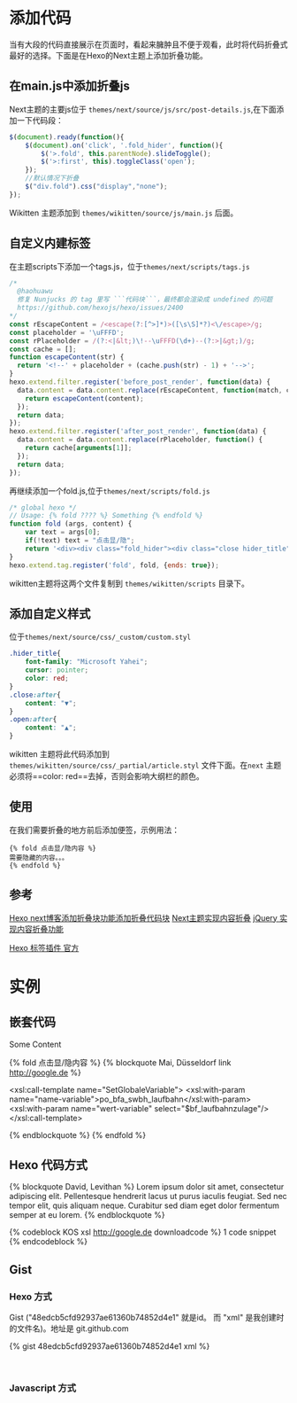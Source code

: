 


# 添加代码

当有大段的代码直接展示在页面时，看起来臃肿且不便于观看，此时将代码折叠式最好的选择。下面是在Hexo的Next主题上添加折叠功能。

<!-- more -->

## 在main.js中添加折叠js

Next主题的主要js位于 `themes/next/source/js/src/post-details.js`,在下面添加一下代码段：

```javascript
$(document).ready(function(){
    $(document).on('click', '.fold_hider', function(){
        $('>.fold', this.parentNode).slideToggle();
        $('>:first', this).toggleClass('open');
    });
    //默认情况下折叠
    $("div.fold").css("display","none");
});
```

Wikitten 主题添加到 `themes/wikitten/source/js/main.js` 后面。

## 自定义内建标签

在主题scripts下添加一个tags.js，位于`themes/next/scripts/tags.js`

```javascript
/*
  @haohuawu
  修复 Nunjucks 的 tag 里写 ```代码块```，最终都会渲染成 undefined 的问题
  https://github.com/hexojs/hexo/issues/2400
*/
const rEscapeContent = /<escape(?:[^>]*)>([\s\S]*?)<\/escape>/g;
const placeholder = '\uFFFD';
const rPlaceholder = /(?:<|&lt;)\!--\uFFFD(\d+)--(?:>|&gt;)/g;
const cache = [];
function escapeContent(str) {
  return '<!--' + placeholder + (cache.push(str) - 1) + '-->';
}
hexo.extend.filter.register('before_post_render', function(data) {
  data.content = data.content.replace(rEscapeContent, function(match, content) {
    return escapeContent(content);
  });
  return data;
});
hexo.extend.filter.register('after_post_render', function(data) {
  data.content = data.content.replace(rPlaceholder, function() {
    return cache[arguments[1]];
  });
  return data;
});
```

再继续添加一个fold.js,位于`themes/next/scripts/fold.js`



```javascript
/* global hexo */
// Usage: {% fold ???? %} Something {% endfold %}
function fold (args, content) {
    var text = args[0];
    if(!text) text = "点击显/隐";
    return '<div><div class="fold_hider"><div class="close hider_title">' + text + '</div></div><div class="fold">\n' + hexo.render.renderSync({text: content, engine: 'markdown'}) + '\n</div></div>';
}
hexo.extend.tag.register('fold', fold, {ends: true});
```

wikitten主题将这两个文件复制到 `themes/wikitten/scripts` 目录下。

## 添加自定义样式

位于`themes/next/source/css/_custom/custom.styl`

```css
.hider_title{
    font-family: "Microsoft Yahei";
    cursor: pointer;
    color: red;
}
.close:after{
    content: "▼";
}
.open:after{
    content: "▲";
}
```

wikitten 主题将此代码添加到 `themes/wikitten/source/css/_partial/article.styl` 文件下面。在`next` 主题必须将==color: red==去掉，否则会影响大纲栏的颜色。

## 使用

在我们需要折叠的地方前后添加便签，示例用法：

```
{% fold 点击显/隐内容 %}
需要隐藏的内容。。。
{% endfold %}
```



## 参考

[Hexo next博客添加折叠块功能添加折叠代码块](https://blog.rmiao.top/hexo-fold-block/) 
[Next主题实现内容折叠](http://zlingfly.com/2018/09/05/fold-test/) 
[jQuery 实现内容折叠功能](https://www.oyohyee.com/post/Note/fold/)

[Hexo 标签插件 官方](https://hexo.io/zh-cn/docs/tag-plugins.html)

# 实例

## 嵌套代码

Some Content

{% fold 点击显/隐内容 %}
{% blockquote Mai, Düsseldorf link http://google.de %}

<xsl:call-template name="SetGlobaleVariable">
	<xsl:with-param name="name-variable">po_bfa_swbh_laufbahn</xsl:with-param>
	<xsl:with-param name="wert-variable" select="$bf_laufbahnzulage"/>
\</xsl:call-template>

{% endblockquote %}
{% endfold %}

## Hexo 代码方式

{% blockquote David, Levithan %}
Lorem ipsum dolor sit amet, consectetur adipiscing elit. Pellentesque hendrerit lacus ut purus iaculis feugiat. Sed nec tempor elit, quis aliquam neque. Curabitur sed diam eget dolor fermentum semper at eu lorem.
{% endblockquote %}

{% codeblock KOS xsl http://google.de downloadcode %}
1 code snippet
{% endcodeblock %}

## Gist

### Hexo 方式

Gist ("48edcb5cfd92937ae61360b74852d4e1" 就是id。 而 "xml" 是我创建时的文件名)。地址是 git.github.com

{% gist 48edcb5cfd92937ae61360b74852d4e1 xml %}

<br>

### Javascript 方式

<script src="https://gist.github.com/maiernte/48edcb5cfd92937ae61360b74852d4e1.js"></script>
